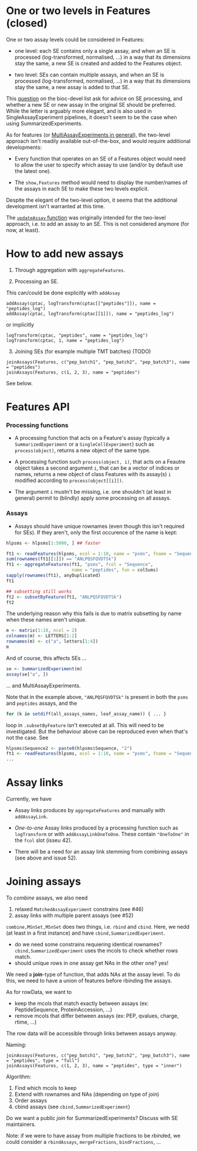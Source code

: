 # One or two levels in Features (closed)

One or two assay levels could be considered in Features:

- one level: each SE contains only a single assay, and when an SE is
  processed (log-transformed, normalised, ...) in a way that its
  dimensions stay the same, a new SE is created and added to the
  Features object.
  
- two level: SEs can contain multiple assays, and when an SE is
  processed (log-transformed, normalised, ...) in a way that its
  dimensions stay the same, a new assay is added to that SE.
  
This
[question](https://stat.ethz.ch/pipermail/bioc-devel/2020-January/016096.html)
on the bioc-devel list ask for advice on SE processing, and whether a
new SE or new assay in the original SE should be preferred. While the
letter is arguably more elegant, and is also used in
SingleAssayExperiment pipelines, it doesn't seem to be the case when
using SummarizedExperiments.

As for features (or [MultiAssayExperiments in
general](https://github.com/waldronlab/MultiAssayExperiment/issues/266)),
the two-level approach isn't readily available out-of-the-box, and
would require additional developments:

- Every function that operates on an SE of a Features object would
  need to allow the user to specify which assay to use (and/or by
  default use the latest one).
  
- The `show,Features` method would need to display the number/names of
  the assays in each SE to make these two levels explicit.

Despite the elegant of the two-level option, it seems that the
additional development isn't warranted at this time.

The [`updateAssay`
function](https://github.com/rformassspectrometry/Features/issues/37)
was originally intended for the two-level approach, i.e. to add an
assay to an SE. This is not considered anymore (for now, at least).

# How to add new assays

1. Through aggregation with `aggregateFeatures`.

2. Processing an SE. 

This can/could be done explicitly with `addAssay`

```
addAssay(cptac, logTransform(cptac[["peptides"]]), name = "peptides_log")
addAssay(cptac, logTransform(cptac[[1]]), name = "peptides_log")
```

or implicitly 

```
logTransform(cptac, "peptides", name = "peptides_log")
logTransform(cptac, 1, name = "peptides_log")
```

3. Joining SEs (for example multiple TMT batches) (TODO) 

```
joinAssays(Features, c("pep_batch1", "pep_batch2", "pep_batch3"), name = "peptides")
joinAssays(Features, c(1, 2, 3), name = "peptides")
```

See below.

# Features API

### Processing functions

- A processing function that acts on a Feature's assay (typically a
  `SummarizedExperiment` or a `SingleCellExperiment`) such as
  `process(object)`, returns a new object of the same type.
  
- A processing function such `process(object, i)`, that acts on a
  Feautre object takes a second argument `i`, that can be a vector of
  indices or names, returns a new object of class Features with its
  assay(s) `i` modified according to `process(object[[i]])`.
  
- The argument `i` mustn't be missing, i.e. one shouldn't (at least in
  general) permit to (blindly) apply some processing on all assays.
  
### Assays 

- Assays should have unique rownames (even though this isn't required
  for SEs). If they aren't, only the first occurence of the name is
  kept:


```r
hlpsms <- hlpsms[1:5000, ] ## faster

ft1 <- readFeatures(hlpsms, ecol = 1:10, name = "psms", fname = "Sequence")
sum(rownames(ft1[[1]]) == "ANLPQSFQVDTSk")
ft1 <- aggregateFeatures(ft1, "psms", fcol = "Sequence",
                         name = "peptides", fun = colSums)
sapply(rownames(ft1), anyDuplicated)
ft1

## subsetting still works
ft2 <- subsetByFeature(ft1, "ANLPQSFQVDTSk")
ft2 
```

  The underlying reason why this fails is due to matrix subsetting by
  name when these names aren't unique.
  
```r
m <- matrix(1:10, ncol = 2)
colnames(m) <- LETTERS[1:2]
rownames(m) <- c("a", letters[1:4])
m
```

And of course, this affects SEs ...

```r
se <- SummarizedExperiment(m)
assay(se["a", ])
```

... and MultiAssayExperiments.

Note that in the example above, `"ANLPQSFQVDTSk"` is present in both
the `psms` and `peptides` assays, and the 

```r
for (k in setdiff(all_assays_names, leaf_assay_name)) { ... }
```
loop in `.subsetByFeature` isn't executed at all. This will need to 
be investigated. But the behaviour above can be reproduced even when
that's not the case. See 

```r
hlpsms$Sequence2 <- paste0(hlpsms$Sequence, "2")
ft1 <- readFeatures(hlpsms, ecol = 1:10, name = "psms", fname = "Sequence2")
...
```

# Assay links

Currently, we have

- Assay links produces by `aggregateFeatures` and manually with
  `addAssayLink`.
  
- *One-to-one* Assay links produced by a processing function such as
  `logTransform` or with `addAssayLinkOneToOne`. These contain
  `"OneToOne"` in the `fcol` slot (isseu 42).

- There will be a need for an assay link stemming from combining
  assays (see above and issue 52).

# Joining assays

To *combine* assays, we also need 
1. relaxed `MatchedAssayExperiment` constrains (see #46)
2. assay links with multiple parent assays (see #52)

`combine,MSnSet,MSnSet` does two things, i.e. `rbind` and
`cbind`. Here, we nedd (at least in a first instance) and have
`cbind,SummarizedExperiment`.

- do we need some constrains requiering identical rownames?
  `cbind,SummarizedExperiment` uses the mcols to check whether rows
  match.
- should unique rows in one assay get NAs in the other one? yes!

We need a **join**-type of function, that adds NAs at the assay
level. To do this, we need to have a union of features before rbinding
the assays.

As for rowData, we want to 

- keep the mcols that match exactly between assays (ex:
  PeptideSequence, ProteinAccession, ...)
- remove mcols that differ between assays (ex: PEP, qvalues, charge,
  rtime, ...)

The row data will be accessible through links between assays anyway.

Naming:

```
joinAssays(Features, c("pep_batch1", "pep_batch2", "pep_batch3"), name = "peptides", type = "full")
joinAssays(Features, c(1, 2, 3), name = "peptides", type = "inner")
```

Algorithm:
1. Find which mcols to keep
2. Extend with rownames and NAs (depending on type of join)
3. Order assays
4. cbind assays (see `cbind,SummarizedExperiment`)

Do we want a public *join* for SummarizedExperiments? Discuss with SE
maintainers.

Note: if we were to have assay from multiple fractions to be
*rbind*ed, we could consider a `rbindAssays`, `mergeFractions`,
`bindFractions`, ...
